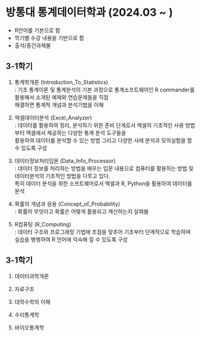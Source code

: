 # 방통대 통계데이터학과 (2024.03 ~ )
 - R언어를 기본으로 함
 - 학기별 수강 내용을 기반으로 함
 - 출석/중간과제물

## 3-1학기

1. 통계학개론 (Introduction_To_Statistics) <br/>
 : 기초 통계이론 및 통계분석의 기본 과정으로 통계소프트웨어인 R commander를 활용해서 소개된 예제와 연습문제들을 직접 <br/> 해결하면 통계적 개념과 분석기법을 이해

2. 엑셀데이터분석 (Excel_Analyzer) <br/>
 : 데이터를 활용하여 정리, 분석하기 위한 준비 단계로서 엑셀의 기초적인 사용 방법부터 엑셀에서 제공하는 다양한 통계 분석 도구들을 <br/> 활용하여 데이터를 분석할 수 있는 방법 그리고 다양한 사례 분석과 모의실험을 할 수 있도록 구성

4. 데이터정보처리입문 (Data_Info_Processor)  <br/>
 : 데이터 정보를 처리하는 방법을 배우는 입문 내용으로 컴퓨터를 활용하는 방법 및 데이터분석의 기초적인 방법을 다루고 있다. <br/> 특히 데이터 분석을 위한 소프트웨어로서 엑셀과 R, Python을 활용하여 데이터를 분석

5. 확률의 개념과 응용 (Concept_of_Probability)  <br/>
 : 확률이 무엇이고 확률은 어떻게 활용되고 계산하는지 살펴봄

7. R컴퓨팅 (R_Computing) <br/>
 : 데이터 구조와 프로그래밍 기법에 초점을 맞추어 기초부터 단계적으로 학습하며 실습을 병행하여 R 언어에 익숙해 질 수 있도록 구성


## 3-1학기
1. 데이터과학개론

2. 자료구조

3. 대학수학의 이해 

4. 수리통계학

5. 바이오통계학